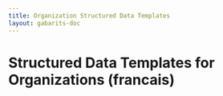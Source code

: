 ```yaml
---
title: Organization Structured Data Templates
layout: gabarits-doc
---
```


Structured Data Templates for Organizations (francais)
=====================================

